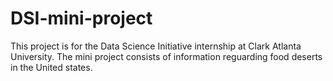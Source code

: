 # DSI-mini-project
This project is for the Data Science Initiative internship at Clark Atlanta University. The mini project consists of information reguarding food deserts in the United states. 
